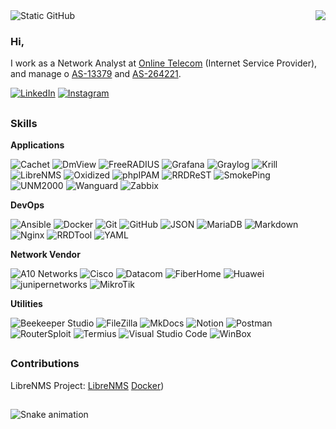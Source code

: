<img align='right' src="https://github-readme-stats.vercel.app/api?username=santiag0z&show_icons=true&theme=dark&include_all_commits=true&count_private=true"/>

<img src="https://img.shields.io/static/v1?label=Overview&message=Santiago.Z&color=f8efd4&style=for-the-badge&logo=GitHub" alt="Static GitHub">

### Hi, 

I work as a Network Analyst at [Online Telecom](https://onlinetelecom.com.br/) (Internet Service Provider), and manage o [AS-13379](https://www.peeringdb.com/net/9449) and [AS-264221](https://www.peeringdb.com/net/22503).

<p align="left">
  <a href="https://www.linkedin.com/in/santiago-z/" title="LinkedIn">
  <img src="https://img.shields.io/badge/-Linkedin-0e76a8?style=flat-square&logo=Linkedin&logoColor=white&link=LINK-DO-SEU-LINKEDIN" alt="LinkedIn"/></a>
  <a href="https://www.instagram.com/_santiago.z/" title="Instagram">
  <img src="https://img.shields.io/badge/-Instagram-DF0174?style=flat-square&labelColor=DF0174&logo=instagram&logoColor=white&link=LINK-DO-SEU-INSTAGRAM" alt="Instagram"/></a>
</p>


##

###  Skills

**Applications**

![Cachet](https://img.shields.io/badge/-Cachet-333333?style=flat&logo=cachet)
![DmView](https://img.shields.io/badge/-DmView-333333?style=flat&logo=dmview)
![FreeRADIUS](https://img.shields.io/badge/-FreeRADIUS-333333?style=flat&logo=freeradius)
![Grafana](https://img.shields.io/badge/-Grafana-333333?style=flat&logo=grafana)
![Graylog](https://img.shields.io/badge/-Graylog-333333?style=flat&logo=graylog)
![Krill](https://img.shields.io/badge/-Krill-333333?style=flat&logo=krill)
![LibreNMS](https://img.shields.io/badge/-LibreNMS-333333?style=flat&logo=librenms)
![Oxidized](https://img.shields.io/badge/-Oxidized-333333?style=flat&logo=oxidized)
![phpIPAM](https://img.shields.io/badge/-phpIPAM-333333?style=flat&logo=phpIPAM)
![RRDReST](https://img.shields.io/badge/-RRDReST-333333?style=flat&logo=rrdrest)
![SmokePing](https://img.shields.io/badge/-smokePing-333333?style=flat&logo=smokePing)
![UNM2000](https://img.shields.io/badge/-UNM2000-333333?style=flat&logo=unm2000)
![Wanguard](https://img.shields.io/badge/-Wanguard-333333?style=flat&logo=wanguard)
![Zabbix](https://img.shields.io/badge/-Zabbix-333333?style=flat&logo=zabbix)

**DevOps**

![Ansible](https://img.shields.io/badge/-Ansible-333333?style=flat&logo=ansible)
![Docker](https://img.shields.io/badge/-Docker-333333?style=flat&logo=docker)
![Git](https://img.shields.io/badge/-Git-333333?style=flat&logo=git)
![GitHub](https://img.shields.io/badge/-GitHub-333333?style=flat&logo=github)
![JSON](https://img.shields.io/badge/-JSON-333333?style=flat&logo=json)
![MariaDB](https://img.shields.io/badge/-MariaDB-333333?style=flat&logo=mariadb)
![Markdown](https://img.shields.io/badge/-Markdown-333333?style=flat&logo=Markdown)
![Nginx](https://img.shields.io/badge/-Nginx-333333?style=flat&logo=nginx)
![RRDTool](https://img.shields.io/badge/-RRDTool-333333?style=flat&logo=rrdtool)
![YAML](https://img.shields.io/badge/-YAML-333333?style=flat&logo=yaml)


**Network Vendor**

![A10 Networks](https://img.shields.io/badge/-A10%20Networks-333333?style=flat&logo=a10networks)
![Cisco](https://img.shields.io/badge/-Cisco-333333?style=flat&logo=cisco)
![Datacom](https://img.shields.io/badge/-Datacom-333333?style=flat&logo=datacom)
![FiberHome](https://img.shields.io/badge/-FiberHome-333333?style=flat&logo=fiberhome)
![Huawei](https://img.shields.io/badge/-Huawei-333333?style=flat&logo=huawei)
![junipernetworks](https://img.shields.io/badge/-Juniper%20Networks-333333?style=flat&logo=junipernetworks)
![MikroTik](https://img.shields.io/badge/-MikroTik-333333?style=flat&logo=mikroTik)

**Utilities**

![Beekeeper Studio](https://img.shields.io/badge/-Beekeeper-333333?style=flat&logo=beekeeper)
![FileZilla](https://img.shields.io/badge/-FileZilla-333333?style=flat&logo=fileZilla)
![MkDocs](https://img.shields.io/badge/-MkDocs-333333?style=flat&logo=Markdown)
![Notion](https://img.shields.io/badge/-Notion-333333?style=flat&logo=notion)
![Postman](https://img.shields.io/badge/-Postman-333333?style=flat&logo=postman)
![RouterSploit](https://img.shields.io/badge/-RouterSploit-333333?style=flat&logo=routersploit)
![Termius](https://img.shields.io/badge/-Termius-333333?style=flat&logo=termius)
![Visual Studio Code](https://img.shields.io/badge/-Visual%20Studio%20Code-333333?style=flat&logo=visual-studio-code&logoColor=007ACC)
![WinBox](https://img.shields.io/badge/-WinBox-333333?style=flat&logo=mikroTik)

##

###  Contributions

LibreNMS Project: [LibreNMS](https://github.com/librenms/librenms/commits?author=santiag0z) [Docker](https://github.com/librenms/docker/commits?author=santiag0z))

##
![Snake animation](https://github.com/santiag0z/santiag0z/blob/output/github-contribution-grid-snake.svg)
